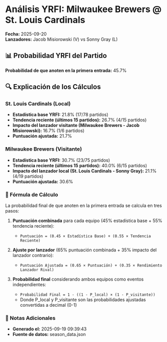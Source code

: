 # Análisis YRFI: Milwaukee Brewers @ St. Louis Cardinals

**Fecha:** 2025-09-20  
**Lanzadores:** Jacob Misiorowski (V) vs Sonny Gray (L)

## 📊 Probabilidad YRFI del Partido

**Probabilidad de que anoten en la primera entrada:** 45.7%

## 🔍 Explicación de los Cálculos

### St. Louis Cardinals (Local)
- **Estadística base YRFI:** 21.8% (17/78 partidos)
- **Tendencia reciente (últimos 15 partidos):** 26.7% (4/15 partidos)
- **Impacto del lanzador visitante (Milwaukee Brewers - Jacob Misiorowski):** 16.7% (1/6 partidos)
- **Puntuación ajustada:** 21.7%

### Milwaukee Brewers (Visitante)
- **Estadística base YRFI:** 30.7% (23/75 partidos)
- **Tendencia reciente (últimos 15 partidos):** 40.0% (6/15 partidos)
- **Impacto del lanzador local (St. Louis Cardinals - Sonny Gray):** 21.1% (4/19 partidos)
- **Puntuación ajustada:** 30.6%

### 📝 Fórmula de Cálculo

La probabilidad final de que anoten en la primera entrada se calcula en tres pasos:

1. **Puntuación combinada** para cada equipo (45% estadística base + 55% tendencia reciente):
   - `Puntuación = (0.45 × Estadística Base) + (0.55 × Tendencia Reciente)`

2. **Ajuste por lanzador** (65% puntuación combinada + 35% impacto del lanzador contrario):
   - `Puntuación Ajustada = (0.65 × Puntuación) + (0.35 × Rendimiento Lanzador Rival)`

3. **Probabilidad final** considerando ambos equipos como eventos independientes:
   - `Probabilidad Final = 1 - ((1 - P_local) × (1 - P_visitante))`
   - Donde P_local y P_visitante son las probabilidades ajustadas convertidas a decimal (0-1)

### 📌 Notas Adicionales

- **Generado el:** 2025-09-19 09:39:43
- **Fuente de datos:** season_data.json
